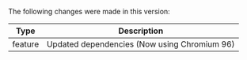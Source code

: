 The following changes were made in this version:

| Type | Description |
| ---- | ----------- |
| feature | Updated dependencies (Now using Chromium 96) |


[comment]: # (Use one of the following types: bugfix, feature)